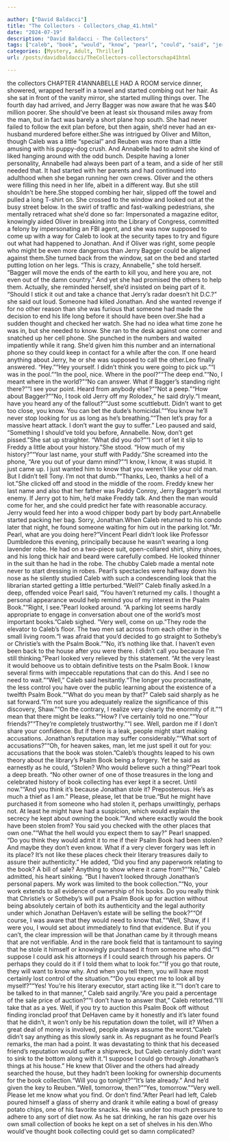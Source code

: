 ```yaml
---

author: ["David Baldacci"]
title: "The Collectors - Collectors_chap_41.html"
date: "2024-07-19"
description: "David Baldacci - The Collectors"
tags: ["caleb", "book", "would", "know", "pearl", "could", "said", "jerry", "jonathan", "well", "psalm", "started", "sat", "bagger", "long", "man", "oliver", "looked", "look", "might", "someone", "one", "think", "let", "like"]
categories: [Mystery, Adult, Thriller]
url: /posts/davidbaldacci/TheCollectors-collectorschap41html

---
```


the collectors
CHAPTER 41ANNABELLE HAD A ROOM service dinner, showered, wrapped herself in a towel and started combing out her hair. As she sat in front of the vanity mirror, she started mulling things over. The fourth day had arrived, and Jerry Bagger was now aware that he was $40 million poorer. She should’ve been at least six thousand miles away from the man, but in fact was barely a short plane hop south. She had never failed to follow the exit plan before, but then again, she’d never had an ex-husband murdered before either.She was intrigued by Oliver and Milton, though Caleb was a little “special” and Reuben was more than a little amusing with his puppy-dog crush. And Annabelle had to admit she kind of liked hanging around with the odd bunch. Despite having a loner personality, Annabelle had always been part of a team, and a side of her still needed that. It had started with her parents and had continued into adulthood when she began running her own crews. Oliver and the others were filling this need in her life, albeit in a different way. But she still shouldn’t be here.She stopped combing her hair, slipped off the towel and pulled a long T-shirt on. She crossed to the window and looked out at the busy street below. In the swirl of traffic and fast-walking pedestrians, she mentally retraced what she’d done so far: Impersonated a magazine editor, knowingly aided Oliver in breaking into the Library of Congress, committed a felony by impersonating an FBI agent, and she was now supposed to come up with a way for Caleb to look at the security tapes to try and figure out what had happened to Jonathan. And if Oliver was right, some people who might be even more dangerous than Jerry Bagger could be aligned against them.She turned back from the window, sat on the bed and started putting lotion on her legs. “This is crazy, Annabelle,” she told herself. “Bagger will move the ends of the earth to kill you, and here you are, not even out of the damn country.” And yet she had promised the others to help them. Actually, she reminded herself, she’d insisted on being part of it. “Should I stick it out and take a chance that Jerry’s radar doesn’t hit D.C.?” she said out loud. Someone had killed Jonathan. And she wanted revenge if for no other reason than she was furious that someone had made the decision to end his life long before it should have been over.She had a sudden thought and checked her watch. She had no idea what time zone he was in, but she needed to know. She ran to the desk against one corner and snatched up her cell phone. She punched in the numbers and waited impatiently while it rang. She’d given him this number and an international phone so they could keep in contact for a while after the con. If one heard anything about Jerry, he or she was supposed to call the other.Leo finally answered. “Hey.”“Hey yourself. I didn’t think you were going to pick up.”“I was in the pool.”“In the pool, nice. Where in the pool?”“The deep end.”“No, I meant where in the world?”“No can answer. What if Bagger’s standing right there?”“I see your point. Heard from anybody else?”“Not a peep.”“How about Bagger?”“No, I took old Jerry off my Rolodex,” he said dryly.“I meant, have you heard any of the fallout?”“Just some scuttlebutt. Didn’t want to get too close, you know. You can bet the dude’s homicidal.”“You know he’ll never stop looking for us as long as he’s breathing.”“Then let’s pray for a massive heart attack. I don’t want the guy to suffer.” Leo paused and said, “Something I should’ve told you before, Annabelle. Now, don’t get pissed.”She sat up straighter. “What did you do?”“I sort of let it slip to Freddy a little about your history.”She stood. “How much of my history?”“Your last name, your stuff with Paddy.”She screamed into the phone, “Are you out of your damn mind?”“I know, I know, it was stupid. It just came up. I just wanted him to know that you weren’t like your old man. But I didn’t tell Tony. I’m not that dumb.”“Thanks, Leo, thanks a hell of a lot.”She clicked off and stood in the middle of the room. Freddy knew her last name and also that her father was Paddy Conroy, Jerry Bagger’s mortal enemy. If Jerry got to him, he’d make Freddy talk. And then the man would come for her, and she could predict her fate with reasonable accuracy. Jerry would feed her into a wood chipper body part by body part.Annabelle started packing her bag. Sorry, Jonathan.When Caleb returned to his condo later that night, he found someone waiting for him out in the parking lot.“Mr. Pearl, what are you doing here?”Vincent Pearl didn’t look like Professor Dumbledore this evening, principally because he wasn’t wearing a long lavender robe. He had on a two-piece suit, open-collared shirt, shiny shoes, and his long thick hair and beard were carefully combed. He looked thinner in the suit than he had in the robe. The chubby Caleb made a mental note never to start dressing in robes. Pearl’s spectacles were halfway down his nose as he silently studied Caleb with such a condescending look that the librarian started getting a little perturbed.“Well?” Caleb finally asked.In a deep, offended voice Pearl said, “You haven’t returned my calls. I thought a personal appearance would help remind you of my interest in the Psalm Book.”“Right, I see.”Pearl looked around. “A parking lot seems hardly appropriate to engage in conversation about one of the world’s most important books.”Caleb sighed. “Very well, come on up.”They rode the elevator to Caleb’s floor. The two men sat across from each other in the small living room.“I was afraid that you’d decided to go straight to Sotheby’s or Christie’s with the Psalm Book.”“No, it’s nothing like that. I haven’t even been back to the house after you were there. I didn’t call you because I’m still thinking.”Pearl looked very relieved by this statement. “At the very least it would behoove us to obtain definitive tests on the Psalm Book. I know several firms with impeccable reputations that can do this. And I see no need to wait.”“Well,” Caleb said hesitantly.“The longer you procrastinate, the less control you have over the public learning about the existence of a twelfth Psalm Book.”“What do you mean by that?” Caleb said sharply as he sat forward.“I’m not sure you adequately realize the significance of this discovery, Shaw.”“On the contrary, I realize very clearly the enormity of it.”“I mean that there might be leaks.”“How? I’ve certainly told no one.”“Your friends?”“They’re completely trustworthy.”“I see. Well, pardon me if I don’t share your confidence. But if there is a leak, people might start making accusations. Jonathan’s reputation may suffer considerably.”“What sort of accusations?”“Oh, for heaven sakes, man, let me just spell it out for you: accusations that the book was stolen.”Caleb’s thoughts leaped to his own theory about the library’s Psalm Book being a forgery. Yet he said as earnestly as he could, “Stolen? Who would believe such a thing?”Pearl took a deep breath. “No other owner of one of those treasures in the long and celebrated history of book collecting has ever kept it a secret. Until now.”“And you think it’s because Jonathan stole it? Preposterous. He’s as much a thief as I am.” Please, please, let that be true.“But he might have purchased it from someone who had stolen it, perhaps unwittingly, perhaps not. At least he might have had a suspicion, which would explain the secrecy he kept about owning the book.”“And where exactly would the book have been stolen from? You said you checked with the other places that own one.”“What the hell would you expect them to say?” Pearl snapped. “Do you think they would admit it to me if their Psalm Book had been stolen? And maybe they don’t even know. What if a very clever forgery was left in its place? It’s not like these places check their literary treasures daily to assure their authenticity.” He added, “Did you find any paperwork relating to the book? A bill of sale? Anything to show where it came from?”“No,” Caleb admitted, his heart sinking. “But I haven’t looked through Jonathan’s personal papers. My work was limited to the book collection.”“No, your work extends to all evidence of ownership of his books. Do you really think that Christie’s or Sotheby’s will put a Psalm Book up for auction without being absolutely certain of both its authenticity and the legal authority under which Jonathan DeHaven’s estate will be selling the book?”“Of course, I was aware that they would need to know that.”“Well, Shaw, if I were you, I would set about immediately to find that evidence. But if you can’t, the clear impression will be that Jonathan came by it through means that are not verifiable. And in the rare book field that is tantamount to saying that he stole it himself or knowingly purchased it from someone who did.”“I suppose I could ask his attorneys if I could search through his papers. Or perhaps they could do it if I told them what to look for.”“If you go that route, they will want to know why. And when you tell them, you will have most certainly lost control of the situation.”“Do you expect me to look all by myself?”“Yes! You’re his literary executor, start acting like it.”“I don’t care to be talked to in that manner,” Caleb said angrily.“Are you paid a percentage of the sale price of auction?”“I don’t have to answer that,” Caleb retorted.“I’ll take that as a yes. Well, if you try to auction this Psalm Book off without finding ironclad proof that DeHaven came by it honestly and it’s later found that he didn’t, it won’t only be his reputation down the toilet, will it? When a great deal of money is involved, people always assume the worst.”Caleb didn’t say anything as this slowly sank in. As repugnant as he found Pearl’s remarks, the man had a point. It was devastating to think that his deceased friend’s reputation would suffer a shipwreck, but Caleb certainly didn’t want to sink to the bottom along with it.“I suppose I could go through Jonathan’s things at his house.” He knew that Oliver and the others had already searched the house, but they hadn’t been looking for ownership documents for the book collection.“Will you go tonight?”“It’s late already.” And he’d given the key to Reuben.“Well, tomorrow, then?”“Yes, tomorrow.”“Very well. Please let me know what you find. Or don’t find.”After Pearl had left, Caleb poured himself a glass of sherry and drank it while eating a bowl of greasy potato chips, one of his favorite snacks. He was under too much pressure to adhere to any sort of diet now. As he sat drinking, he ran his gaze over his own small collection of books he kept on a set of shelves in his den.Who would’ve thought book collecting could get so damn complicated?